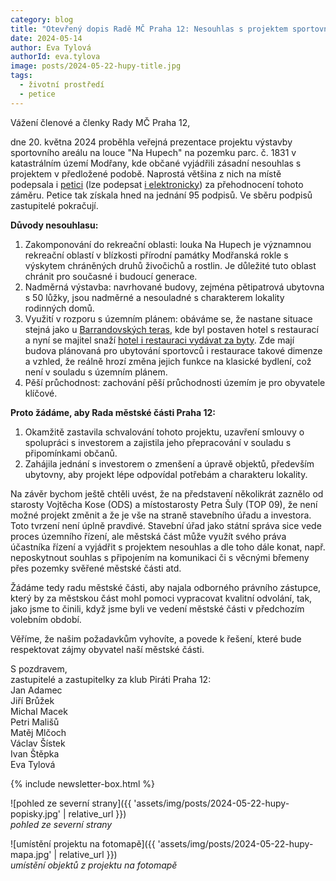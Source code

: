 ```yaml
---
category: blog
title: "Otevřený dopis Radě MČ Praha 12: Nesouhlas s projektem sportovního areálu na louce Na Hupech a žádost o přehodnocení záměru"
date: 2024-05-14
author: Eva Tylová
authorId: eva.tylova
image: posts/2024-05-22-hupy-title.jpg
tags:
  - životní prostředí
  - petice
---
```


Vážení členové a členky Rady MČ Praha 12,

dne 20. května 2024 proběhla veřejná prezentace projektu výstavby sportovního areálu na louce "Na Hupech" na pozemku parc. č. 1831 v katastrálním území Modřany, kde občané vyjádřili zásadní nesouhlas s projektem v předložené podobě. Naprostá většina z nich na místě podepsala i [petici](/assets/img/posts/Petice-na-Hupech-sport-2024.pdf) (lze podepsat [i elektronicky](https://gov.cz/e-petice/736-petice-za-ochranu-louky-na-hupech-pred-nadmernou-vystavbou)) za přehodnocení tohoto záměru. Petice tak získala hned na jednání 95 podpisů. Ve sběru podpisů zastupitelé pokračují.

**Důvody nesouhlasu:**

1. Zakomponování do rekreační oblasti: louka Na Hupech je významnou rekreační oblastí v blízkosti přírodní památky Modřanská rokle s výskytem chráněných druhů živočichů a rostlin. Je důležité tuto oblast chránit pro současné i budoucí generace.
1. Nadměrná výstavba: navrhované budovy, zejména pětipatrová ubytovna s 50 lůžky, jsou nadměrné a nesouladné s charakterem lokality rodinných domů. 
1. Využití v rozporu s územním plánem: obáváme se, že nastane situace stejná jako u [Barrandovských teras](https://praha5.pirati.cz/aktuality/co-odhalil-pripad-terasy-barrandov/), kde byl postaven hotel s restaurací a nyní se majitel snaží [hotel i restauraci vydávat za byty](https://cc.cz/schvaleno-jako-hotel-misto-toho-byty-ted-se-ma-na-barrandovskych-terasach-zmenit-i-historicka-budova/). Zde mají budova plánovaná pro ubytování sportovců i restaurace takové dimenze a vzhled, že reálně hrozí změna jejich funkce na klasické bydlení, což není v souladu s územním plánem. 
1. Pěší průchodnost: zachování pěší průchodnosti územím je pro obyvatele klíčové.

**Proto žádáme, aby Rada městské části Praha 12:**

1. Okamžitě zastavila schvalování tohoto projektu, uzavření smlouvy o spolupráci s investorem a zajistila jeho přepracování v souladu s připomínkami občanů.
1. Zahájila jednání s investorem o zmenšení a úpravě objektů, především ubytovny, aby projekt lépe odpovídal potřebám a charakteru lokality.

Na závěr bychom ještě chtěli uvést, že na představení několikrát zaznělo od starosty Vojtěcha Kose (ODS) a místostarosty Petra Šuly (TOP 09), že není možné projekt změnit a že je vše na straně stavebního úřadu a investora. Toto tvrzení není úplně  pravdivé. Stavební úřad jako státní správa sice vede proces územního řízení, ale městská část může využít svého práva účastníka řízení a vyjádřit s projektem nesouhlas a dle toho dále konat, např. neposkytnout souhlas s připojením na komunikaci či s věcnými břemeny přes pozemky svěřené městské části atd.

Žádáme tedy radu městské části, aby najala odborného právního zástupce, který by za městskou část mohl pomoci vypracovat kvalitní odvolání, tak, jako jsme to činili, když jsme byli ve vedení městské části v předchozím volebním období.

Věříme, že našim požadavkům vyhovíte, a povede k řešení, které bude respektovat zájmy obyvatel naší městské části.

S pozdravem,<br/>
zastupitelé a zastupitelky za klub Piráti Praha 12:<br/>
Jan Adamec<br/>
Jiří Brůžek<br/>
Michal Macek<br/>
Petri Mališů<br/>
Matěj Mlčoch<br/>
Václav Šístek<br/>
Ivan Štěpka<br/>
Eva Tylová<br/>

{% include newsletter-box.html %}

![pohled ze severní strany]({{ 'assets/img/posts/2024-05-22-hupy-popisky.jpg' | relative_url }})<br/>
_pohled ze severní strany_

![umístění projektu na fotomapě]({{ 'assets/img/posts/2024-05-22-hupy-mapa.jpg' | relative_url }})<br/>
_umístění objektů z projektu na fotomapě_


